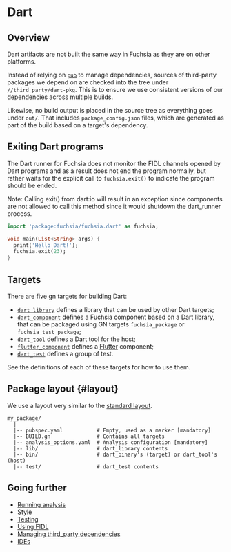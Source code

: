 # Dart

## Overview

Dart artifacts are not built the same way in Fuchsia as they are on other
platforms.

Instead of relying on [`pub`][pub] to manage dependencies, sources of
third-party packages we depend on are checked into the tree under
`//third_party/dart-pkg`.
This is to ensure we use consistent versions of our dependencies across multiple
builds.

Likewise, no build output is placed in the source tree as everything goes under
`out/`. That includes `package_config.json` files, which are generated as part of the build
based on a target's dependency.

## Exiting Dart programs

The Dart runner for Fuchsia does not
monitor the FIDL channels opened by Dart programs and as a result does not end
the program normally, but rather waits for the explicit call to `fuchsia.exit()`
to indicate the program should be ended.

Note: Calling exit() from dart:io will result in an exception since components
are not allowed to call this method since it would shutdown the dart_runner process.

```dart
import 'package:fuchsia/fuchsia.dart' as fuchsia;

void main(List<String> args) {
  print('Hello Dart!');
  fuchsia.exit(23);
}
```


## Targets

There are five gn targets for building Dart:

- [`dart_library`][target-library] defines a library that can be used by other
Dart targets;
- [`dart_component`][target-dart-component] defines a Fuchsia component based on a Dart
  library, that can be packaged using GN targets `fuchsia_package` or
  `fuchsia_test_package`;
- [`dart_tool`][target-tool] defines a Dart tool for the host;
- [`flutter_component`][target-flutter] defines a [Flutter][flutter] component;
- [`dart_test`][target-test] defines a group of test.

See the definitions of each of these targets for how to use them.


## Package layout {#layout}

We use a layout very similar to the [standard layout][package-layout].

```none
my_package/
  |
  |-- pubspec.yaml           # Empty, used as a marker [mandatory]
  |-- BUILD.gn               # Contains all targets
  |-- analysis_options.yaml  # Analysis configuration [mandatory]
  |-- lib/                   # dart_library contents
  |-- bin/                   # dart_binary's (target) or dart_tool's (host)
  |-- test/                  # dart_test contents
```

## Going further

- [Running analysis](analysis.md)
- [Style](style.md)
- [Testing](testing.md)
- [Using FIDL](fidl.md)
- [Managing third_party dependencies](third_party.md)
- [IDEs](ides.md)

[pub]: https://www.dartlang.org/tools/pub/get-started "Pub"
[package-layout]: https://www.dartlang.org/tools/pub/package-layout "Package layout"
[target-library]: /build/dart/dart_library.gni "dart_library target"
[target-dart-component]: /build/dart/dart_component.gni "dart_component target"
[target-tool]: /build/dart/dart_tool.gni "dart_tool target"
[target-flutter]: https://fuchsia.googlesource.com/fuchsia/+/HEAD/build/flutter/flutter_component.gni "flutter_component target"
[target-test]: /build/dart/dart.gni "dart_test target"
[flutter]: https://flutter.io/ "Flutter"
